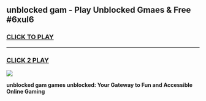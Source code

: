 
## unblocked gam - Play Unblocked Gmaes & Free #6xul6
<h3>
<a href="https://premium.freeplayer.one?title=unblocked_gam&ref=03M">CLICK TO PLAY</a></h3>
<hr>

<h3>
<a href="https://premium.freeplayer.one?title=unblocked_gam&ref=03M">CLICK 2 PLAY</a>
  
</h3>

<a href="https://premium.freeplayer.one?title=unblocked_gam&ref=03M"><img src="https://clearcache.store/games.png"></a>


**unblocked gam games unblocked: Your Gateway to Fun and Accessible Online Gaming**
